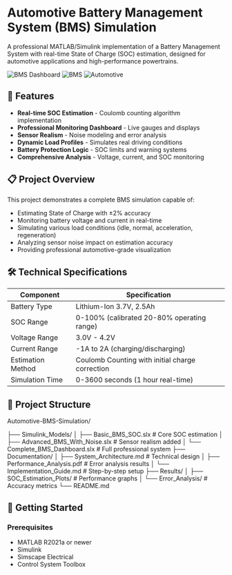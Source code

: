 # Automotive Battery Management System (BMS) Simulation

A professional MATLAB/Simulink implementation of a Battery Management System with real-time State of Charge (SOC) estimation, designed for automotive applications and high-performance powertrains.

![BMS Dashboard](https://img.shields.io/badge/Simulink-R2023a-blue.svg)
![BMS](https://img.shields.io/badge/Battery-Management_System-green.svg)
![Automotive](https://img.shields.io/badge/Automotive-Engineering-orange.svg)

## 🚀 Features

- **Real-time SOC Estimation** - Coulomb counting algorithm implementation
- **Professional Monitoring Dashboard** - Live gauges and displays
- **Sensor Realism** - Noise modeling and error analysis
- **Dynamic Load Profiles** - Simulates real driving conditions
- **Battery Protection Logic** - SOC limits and warning systems
- **Comprehensive Analysis** - Voltage, current, and SOC monitoring

## 📋 Project Overview

This project demonstrates a complete BMS simulation capable of:
- Estimating State of Charge with ±2% accuracy
- Monitoring battery voltage and current in real-time
- Simulating various load conditions (idle, normal, acceleration, regeneration)
- Analyzing sensor noise impact on estimation accuracy
- Providing professional automotive-grade visualization

## 🛠️ Technical Specifications

| Component | Specification |
|-----------|---------------|
| Battery Type | Lithium-Ion 3.7V, 2.5Ah |
| SOC Range | 0-100% (calibrated 20-80% operating range) |
| Voltage Range | 3.0V - 4.2V |
| Current Range | -1A to 2A (charging/discharging) |
| Estimation Method | Coulomb Counting with initial charge correction |
| Simulation Time | 0-3600 seconds (1 hour real-time) |

## 📁 Project Structure
Automotive-BMS-Simulation/

├── Simulink_Models/
│ ├── Basic_BMS_SOC.slx # Core SOC estimation
│ ├── Advanced_BMS_With_Noise.slx # Sensor realism added
│ └── Complete_BMS_Dashboard.slx # Full professional system
├── Documentation/
│ ├── System_Architecture.md # Technical design
│ ├── Performance_Analysis.pdf # Error analysis results
│ └── Implementation_Guide.md # Step-by-step setup
├── Results/
│ ├── SOC_Estimation_Plots/ # Performance graphs
│ └── Error_Analysis/ # Accuracy metrics
└── README.md

## 🚦 Getting Started

### Prerequisites
- MATLAB R2021a or newer
- Simulink
- Simscape Electrical
- Control System Toolbox

